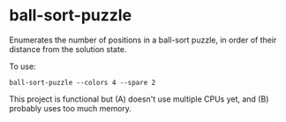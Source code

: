 # ball-sort-puzzle

Enumerates the number of positions in a ball-sort puzzle, in order
of their distance from the solution state.

To use:

```
ball-sort-puzzle --colors 4 --spare 2
```

This project is functional but (A) doesn't use multiple CPUs yet, and
(B) probably uses too much memory.

